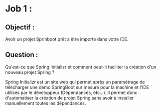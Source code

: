 # Job 1 :  
  
## Objectif :  
  
Avoir un projet Sprinboot prêt à être importé dans votre IDE.

## Question :  
  
Qu'est-ce que Spring Initializr et comment peut-il faciliter la création d'un nouveau projet Spring ?  
  
Spring Initializr est un site web qui permet après un paramétrage de télécharger une démo SpringBoot sur mesure pour la machine et l'IDE utilisés par le développeur (Dépendances, etc...). Il permet donc d'automatiser la création de projet Spring sans avoir à installer manuellement toutes les dépendances.